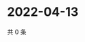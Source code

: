 # 2022-04-13

共 0 条

<!-- BEGIN WEIBO -->
<!-- 最后更新时间 Wed Apr 13 2022 00:20:25 GMT+0800 (China Standard Time) -->

<!-- END WEIBO -->
